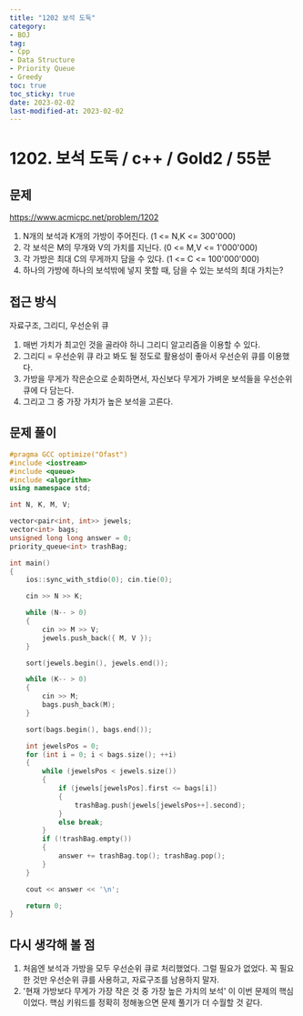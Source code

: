 ```yaml
---
title: "1202 보석 도둑"
category:
- BOJ
tag:
- Cpp
- Data Structure
- Priority Queue
- Greedy
toc: true
toc_sticky: true
date: 2023-02-02
last-modified-at: 2023-02-02
---
```


# 1202. 보석 도둑 / c++ / Gold2 / 55분

## 문제
https://www.acmicpc.net/problem/1202     
1. N개의 보석과 K개의 가방이 주어진다. (1 <= N,K <= 300'000)
2. 각 보석은 M의 무개와 V의 가치를 지닌다. (0 <= M,V <= 1'000'000)
3. 각 가방은 최대 C의 무게까지 담을 수 있다. (1 <= C <= 100'000'000)
4. 하나의 가방에 하나의 보석밖에 넣지 못할 때, 담을 수 있는 보석의 최대 가치는?

## 접근 방식
자료구조, 그리디, 우선순위 큐
1. 매번 가치가 최고인 것을 골라야 하니 그리디 알고리즘을 이용할 수 있다.
2. 그리디 = 우선순위 큐 라고 봐도 될 정도로 활용성이 좋아서 우선순위 큐를 이용했다.
3. 가방을 무게가 작은순으로 순회하면서, 자신보다 무게가 가벼운 보석들을 우선순위 큐에 다 담는다.
4. 그리고 그 중 가장 가치가 높은 보석을 고른다.
    
## 문제 풀이
```c++
#pragma GCC optimize("Ofast")
#include <iostream>
#include <queue>
#include <algorithm>
using namespace std;

int N, K, M, V;

vector<pair<int, int>> jewels;
vector<int> bags;
unsigned long long answer = 0;
priority_queue<int> trashBag;

int main()
{
    ios::sync_with_stdio(0); cin.tie(0);

    cin >> N >> K;

    while (N-- > 0)
    {
        cin >> M >> V;
        jewels.push_back({ M, V });
    }

    sort(jewels.begin(), jewels.end());

    while (K-- > 0)
    {
        cin >> M;
        bags.push_back(M);
    }

    sort(bags.begin(), bags.end());

    int jewelsPos = 0;
    for (int i = 0; i < bags.size(); ++i)
    {
        while (jewelsPos < jewels.size())
        {
            if (jewels[jewelsPos].first <= bags[i])
            {
                trashBag.push(jewels[jewelsPos++].second);
            }
            else break;
        }
        if (!trashBag.empty())
        {
            answer += trashBag.top(); trashBag.pop();
        }
    }

    cout << answer << '\n';

    return 0;
}
```

## 다시 생각해 볼 점
1. 처음엔 보석과 가방을 모두 우선순위 큐로 처리했었다. 그럴 필요가 없었다. 꼭 필요한 것만 우선순위 큐를 사용하고, 자료구조를 남용하지 말자.
2. '현재 가방보다 무게가 가장 작은 것 중 가장 높은 가치의 보석' 이 이번 문제의 핵심이었다. 핵심 키워드를 정확히 정해놓으면 문제 풀기가 더 수월할 것 같다.